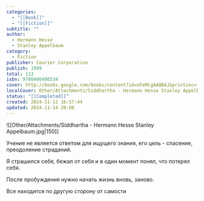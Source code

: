 ```yaml
---
categories:
  - "[[Book]]"
  - "[[Fiction]]"
subtitle: ""
author:
  - Hermann Hesse
  - Stanley Appelbaum
category:
  - Fiction
publisher: Courier Corporation
publish: 1999
total: 113
isbn: 9780486406534
cover: http://books.google.com/books/content?id=oFeMCgAAQBAJ&printsec=frontcover&img=1&zoom=1&edge=curl&source=gbs_api
localCover: Other/Attachments/Siddhartha - Hermann Hesse Stanley Appelbaum.jpg
status: "[[Completed]]"
created: 2024-11-12 16:57:44
updated: 2024-11-14 20:08
---
```


![[Other/Attachments/Siddhartha - Hermann Hesse Stanley Appelbaum.jpg|150]]

Учение не является ответом для ищущего знания, его цель - спасение, преодоление страданий.

Я страшился себя, бежал от себя и в один момент понял, что потерял себя.

После пробуждения нужно начать жизнь вновь, заново.

Все находится по другую сторону от самости